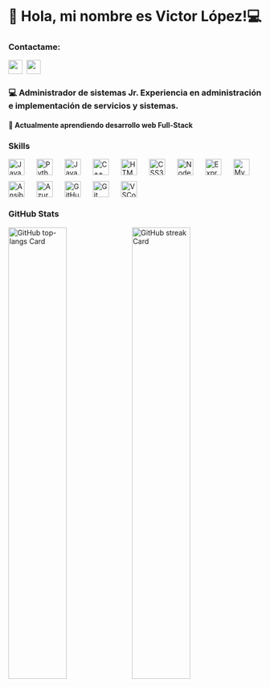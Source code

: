 <div id="toc">
  <ul align="center" style="list-style: none">
    <summary>
      <h1>
        👋 Hola, mi nombre es Victor López!💻
      </h1>
    </summary>
  </ul>
</div>

**<h3 align="left">Contactame:</h3>** 
<p align="left"><a href="https://github.com/Dark869" target="_blank"><img src="https://img.shields.io/badge/GitHub-100000?style=for-the-badge&logo=github&logoColor=white" height="28" style="margin-right: 4px"></a> <a href="https://twitter.com/Dark_869" target="_blank"><img src="https://img.shields.io/badge/Twitter-000000?style=for-the-badge&logo=X&logoColor=white" height="28" style="margin-right: 4px"></a></p>

 **<h3 align="left">💻 Administrador de sistemas Jr.
Experiencia en administración e implementación de servicios y sistemas.</h3>**

**<h4 align="left">📕 Actualmente aprendiendo desarrollo web Full-Stack</h4>**

 **<h3 align="left">Skills</h3>**

<div style="display: flex; flex-wrap: wrap; gap: 12px; justify-content: left;"><img src="https://cdn.jsdelivr.net/gh/devicons/devicon/icons/javascript/javascript-original.svg" height="32" alt="JavaScript" style="margin-right: 12px"> <img src="https://cdn.jsdelivr.net/gh/devicons/devicon/icons/python/python-original.svg" height="32" alt="Python" style="margin-right: 12px"> <img src="https://cdn.jsdelivr.net/gh/devicons/devicon/icons/java/java-original.svg" height="32" alt="Java" style="margin-right: 12px"> <img src="https://cdn.jsdelivr.net/gh/devicons/devicon/icons/cplusplus/cplusplus-original.svg" height="32" alt="C++" style="margin-right: 12px"> <img src="https://cdn.jsdelivr.net/gh/devicons/devicon/icons/html5/html5-original.svg" height="32" alt="HTML5" style="margin-right: 12px"> <img src="https://cdn.jsdelivr.net/gh/devicons/devicon/icons/css3/css3-original.svg" height="32" alt="CSS3" style="margin-right: 12px"> <img src="https://cdn.jsdelivr.net/gh/devicons/devicon/icons/nodejs/nodejs-original.svg" height="32" alt="Node.js" style="margin-right: 12px"> <img src="https://cdn.jsdelivr.net/gh/devicons/devicon/icons/express/express-original.svg" height="32" alt="Express" style="margin-right: 12px"> <img src="https://cdn.jsdelivr.net/gh/devicons/devicon/icons/mysql/mysql-original.svg" height="32" alt="MySQL" style="margin-right: 12px"> <img src="https://cdn.jsdelivr.net/gh/devicons/devicon/icons/ansible/ansible-original.svg" height="32" alt="Ansible" style="margin-right: 12px"> <img src="https://cdn.jsdelivr.net/gh/devicons/devicon/icons/azure/azure-original.svg" height="32" alt="Azure" style="margin-right: 12px"> <img src="https://cdn.jsdelivr.net/gh/devicons/devicon/icons/github/github-original.svg" height="32" alt="GitHub" style="margin-right: 12px"> <img src="https://cdn.jsdelivr.net/gh/devicons/devicon/icons/git/git-original.svg" height="32" alt="Git" style="margin-right: 12px"> <img src="https://cdn.jsdelivr.net/gh/devicons/devicon@latest/icons/vscode/vscode-original.svg" height="32" alt="VSCode" style="margin-right: 12px"></div>

 **<h3 align="left">GitHub Stats</h3>**

<p align="left">
  <img width="48%" src="https://github-readme-stats.vercel.app/api/top-langs?username=Dark869&theme=react&hide_title=false&layout=compact&langs_count=6&hide_progress=false&card_width=400&border_radius=15&locale=es" alt="GitHub top-langs Card" />
  <img width="48%" src="https://streak-stats.demolab.com/?user=Dark869&theme=react&hide_border=false&border_radius=15&date_format=M+j%5B%2C+Y%5D&mode=daily&disable_animations=false&hide_total_contributions=false&hide_current_streak=false&hide_longest_streak=false&exclude_days=&locale=es&card_height=200" alt="GitHub streak Card" />
</p>

